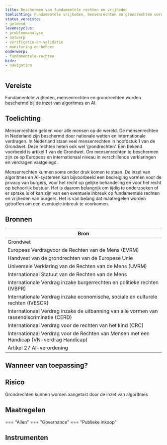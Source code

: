 ```yaml
---
title: Beschermen van fundamentele rechten en vrijheden
toelichting: Fundamentele vrijheden, mensenrechten en grondrechten worden beschermd bij de inzet van algoritmes en AI.
status_vereiste:
- geldend
levenscyclus:
- probleemanalyse
- ontwerp
- verificatie-en-validatie
- monitoring-en-beheer
onderwerp:
- fundamentele-rechten
hide:
- navigation
---
```


<!-- tags -->
## Vereiste

Fundamentele vrijheden, mensenrechten en grondrechten worden beschermd bij de inzet van algoritmes en AI.

## Toelichting

Mensenrechten gelden voor alle mensen op de wereld.
De mensenrechten in Nederland zijn beschermd door nationale wetten en internationale verdragen.
In Nederland staan veel mensenrechten in hoofdstuk 1 van de Grondwet.
Deze rechten heten ook wel ’grondrechten’.
Een bekend voorbeeld is artikel 1 van de Grondwet.
Om mensenrechten te beschermen zijn ze op Europees en internationaal niveau in verschillende verklaringen en verdragen vastgelegd.


Mensenrechten kunnen soms onder druk komen te staan.
De inzet van algoritmes en AI-systemen kan bijvoorbeeld een bedreiging vormen voor de privacy van burgers, voor het  recht op gelijke behandeling en voor het recht op behoorlijk bestuur.
Het is daarom belangrijk om tijdig te onderzoeken of er sprake is of kan zijn van een eventuele inbreuk op fundamentele rechten en vrijheden van burgers. Het is van belang dat maatregelen worden getroffen om een eventuele inbreuk te voorkomen.

## Bronnen

| Bron                        |
|-----------------------------|
|Grondwet|
|Europees Verdragvoor de Rechten van de Mens (EVRM)|
|Handvest van de grondrechten van de Europese Unie|
|Universele Verklaring van de Rechten van de Mens (UVRM)|
|Internationaal Statuut van de Rechten van de Mens|
|Internationale Verdrag inzake burgerrechten en politieke rechten (IVBPR)|
|Internationale Verdrag inzake economische, sociale en culturele rechten (IVESCR)|
|Internationaal Verdrag inzake de uitbanning van alle vormen van rassendiscriminatie (CERD)|
|Internationaal Verdrag voor de rechten van het kind (CRC)|
|Internationaal Verdrag voor de Rechten van Mensen met een Handicap (VN-verdrag Handicap)|
|Artikel 27 AI-verordening|

## Wanneer van toepassing?


## Risico

Grondrechten kunnen worden aangetast door de inzet van algoritmes

## Maatregelen

=== "Allen"
	<!-- list_maatregelen vereiste/fundamentele_rechten -->
=== "Governance"
	<!-- list_maatregelen vereiste/fundamentele_rechten onderwerp/governance -->
=== "Publieke inkoop"
	<!-- list_maatregelen vereiste/fundamentele_rechten onderwerp/publieke-inkoop -->

## Instrumenten

<!-- list_instrumenten vereiste/fundamentele_rechten -->
